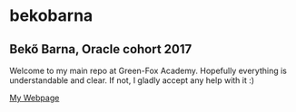 # bekobarna
## Bekő Barna,  Oracle cohort 2017

Welcome to my main repo at Green-Fox Academy. 
Hopefully everything is understandable and clear. If not, I  gladly accept any help with it :)

[My Webpage](https://bekobarna.github.io/)  
